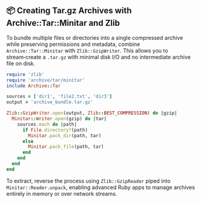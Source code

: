 ## 📦 Creating Tar.gz Archives with Archive::Tar::Minitar and Zlib

To bundle multiple files or directories into a single compressed archive while preserving permissions and metadata, combine `Archive::Tar::Minitar` with `Zlib::GzipWriter`. This allows you to stream‑create a `.tar.gz` with minimal disk I/O and no intermediate archive file on disk.

```ruby
require 'zlib'
require 'archive/tar/minitar'
include Archive::Tar

sources = ['dir1', 'file2.txt', 'dir3']
output = 'archive_bundle.tar.gz'

Zlib::GzipWriter.open(output, Zlib::BEST_COMPRESSION) do |gzip|
  Minitar::Writer.open(gzip) do |tar|
    sources.each do |path|
      if File.directory?(path)
        Minitar.pack_dir(path, tar)
      else
        Minitar.pack_file(path, tar)
      end
    end
  end
end
```

To extract, reverse the process using `Zlib::GzipReader` piped into `Minitar::Reader.unpack`, enabling advanced Ruby apps to manage archives entirely in memory or over network streams.